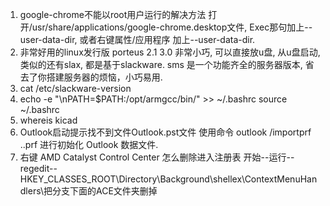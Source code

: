 1. google-chrome不能以root用户运行的解决方法
  打开/usr/share/applications/google-chrome.desktop文件, Exec那句加上--user-data-dir, 或者右键属性/应用程序 加上--user-data-dir.
2. 非常好用的linux发行版
  porteus 2.1 3.0 非常小巧, 可以直接放u盘, 从u盘启动, 类似的还有slax, 都是基于slackware.
  sms 是一个功能齐全的服务器版本, 省去了你搭建服务器的烦恼，小巧易用.
3. cat /etc/slackware-version
4. echo -e "\nPATH=\$PATH:/opt/armgcc/bin/" >> ~/.bashrc 
  source ~/.bashrc
5. whereis kicad
6. Outlook启动提示找不到文件Outlook.pst文件
	使用命令 outlook /importprf .\.prf 进行初始化 Outlook 数据文件.
7. 右键 AMD Catalyst Control Center 怎么删除进入注册表 
	开始--运行--regedit--HKEY_CLASSES_ROOT\Directory\Background\shellex\ContextMenuHandlers\把分支下面的ACE文件夹删掉
